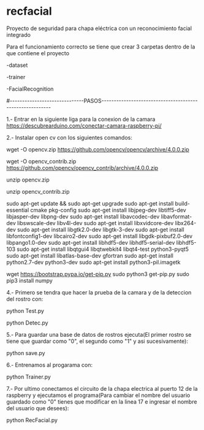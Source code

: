 # recfacial
Proyecto de seguridad para chapa eléctrica con un reconocimiento facial integrado

Para el funcionamiento correcto se tiene que crear 3 carpetas dentro de la que contiene el proyecto

-dataset

-trainer

-FacialRecognition

#------------------------------PASOS---------------------------------------------------------

1.- Entrar en la siguiente liga para la conexion de la camara https://descubrearduino.com/conectar-camara-raspberry-pi/

2.- Instalar open cv con los siguientes comandos:

wget -O opencv.zip https://github.com/opencv/opencv/archive/4.0.0.zip

wget -O opencv_contrib.zip https://github.com/opencv/opencv_contrib/archive/4.0.0.zip

unzip opencv.zip

unzip opencv_contrib.zip

sudo apt-get update && sudo apt-get upgrade
sudo apt-get install build-essential cmake pkg-config
sudo apt-get install libjpeg-dev libtiff5-dev libjasper-dev libpng-dev
sudo apt-get install libavcodec-dev libavformat-dev libswscale-dev libv4l-dev
sudo apt-get install libxvidcore-dev libx264-dev
sudo apt-get install libgtk2.0-dev libgtk-3-dev
sudo apt-get install libfontconfig1-dev libcairo2-dev
sudo apt-get install libgdk-pixbuf2.0-dev libpango1.0-dev
sudo apt-get install libhdf5-dev libhdf5-serial-dev libhdf5-103
sudo apt-get install libqtgui4 libqtwebkit4 libqt4-test python3-pyqt5
sudo apt-get install libatlas-base-dev gfortran
sudo apt-get install python2.7-dev python3-dev
sudo apt-get install python3-pil.imagetk

wget https://bootstrap.pypa.io/get-pip.py
sudo python3 get-pip.py
sudo pip3 install numpy

4.- Primero se tendra que hacer la prueba de la camara y de la deteccion del rostro con:

python Test.py

python Detec.py

5.- Para guardar una base de datos de rostros ejecuta(El primer rostro se tiene que guardar como "0", el segundo como "1" y asi sucesivamente):

python save.py

6.- Entrenamos al progarama con:

python Trainer.py

7.- Por ultimo conectamos el circuito de la chapa electrica al puerto 12 de la raspberry y ejecutamos el programa(Para cambiar el nombre del usuario guardado como "0" tienes que modificar en la linea 17 e ingresar el nombre del usuario que desees):

python RecFacial.py
